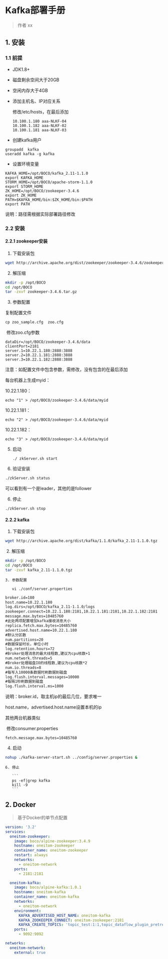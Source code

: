 # Kafka部署手册

> 作者 xx

## 1. 安装

### 1.1 前提

- JDK1.8+

- 磁盘剩余空间大于20GB

- 空闲内存大于4GB

- 添加主机名、IP对应关系

  修改/etc/hosts，在最后添加

  ```properties
  10.100.1.180 aaa-NLKF-04
  10.100.1.182 aaa-NLKF-02
  10.100.1.181 aaa-NLKF-03
  ```

- 创建kafka用户

```properties
groupadd  kafka
useradd kafka -g kafka
```

- 设置环境变量

```properties
KAFKA_HOME=/opt/BOCO/kafka_2.11-1.1.0
export KAFKA_HOME
STORM_HOME=/opt/BOCO/apache-storm-1.1.0
export STORM_HOME
ZK_HOME=/opt/BOCO/zookeeper-3.4.6
export ZK_HOME
PATH=$KAFKA_HOME/bin:$ZK_HOME/bin:$PATH
export PATH

```

说明：路径需根据实际部署路径修改

### 2.2 安装

####   2.2.1 zookeeper安装

1. 下载安装包

```bash
wget http://archive.apache.org/dist/zookeeper/zookeeper-3.4.6/zookeeper-3.4.6.tar.gz
```

2. 解压缩

```bash
mkdir -p /opt/BOCO
cd /opt/BOCO
tar -zxvf zookeeper-3.4.6.tar.gz
```
3. 参数配置

复制配置文件

```xml
cp zoo_sample.cfg  zoo.cfg
```

​      修改zoo.cfg参数

```
dataDir=/opt/BOCO/zookeeper-3.4.6/data
clientPort=2181
server.1=10.22.1.180:2888:3888
server.2=10.22.1.181:2888:3888
server.3=10.22.1.182:2888:3888
```

   注意：如配置文件中包含参数，需修改，没有包含的在最后添加

每台机器上生成myid：

10.22.1.180：

```
echo "1" > /opt/BOCO/zookeeper-3.4.6/data/myid
```

10.22.1.181：

```
echo "2" > /opt/BOCO/zookeeper-3.4.6/data/myid
```

10.22.1.182：

```
echo "3" > /opt/BOCO/zookeeper-3.4.6/data/myid
```

5. 启动

   ```
   ./ zkServer.sh start
   ```

6. 验证安装

```bash
./zkServer.sh status
```

可以看到有一个是leader，其他的是follower

6. 停止

```
./zkServer.sh stop
```

#### 2.2.2  kafka

1. 下载安装包

```bash
wget http://archive.apache.org/dist/kafka/1.1.0/kafka_2.11-1.1.0.tgz
```

​    2. 解压缩

```bash
mkdir -p /opt/BOCO
cd /opt/BOCO
tar -zxvf kafka_2.11-1.1.0.tgz
```

    3. 参数配置
    
       vi ./conf/server.properties

```xml
broker.id=180 
host.name=10.22.1.180
log.dirs=/opt/BOCO/kafka_2.11-1.1.0/logs
zookeeper.connect=10.22.1.180:2181,10.22.1.181:2181,10.22.1.182:2181
message.max.bytes=10485760
#此处两项配置增加kafka接收消息大小
replica.fetch.max.bytes=10485760
advertised.host.name=10.22.1.180
#默认分区数
num.partitions=20
#数据保留时长，单位小时
log.retention.hours=72
#Broker处理消息的最大线程数,建议为cpu核数+1
num.network.threads=5
#Broker处理磁盘IO的线程数,建议为cpu核数*2
num.io.threads=8
#每写入10000条数据时刷数据到磁盘
log.flush.interval.messages=10000
#每隔1秒刷数据到磁盘
log.flush.interval.ms=1000
```

  说明：broker.id，取主机ip的最后几位，要求唯一

  host.name，advertised.host.name设置本机的ip

其他两台机器类似

​    修改consumer.properties

 

```
fetch.message.max.bytes=10485760
```

  4. 启动

```bash
nohup ./kafka-server-start.sh ../config/server.properties &
```

    6. 停止
    
       ```
       ps -ef|grep kafka
       kill -9
       ```


## 2. Docker

> 基于Docker的单节点配置

```yaml
version: '3.2'
services:
  oneitom-zookeeper:
    image: boco/alpine-zookeeper:3.4.9
    hostname: oneitom-zookeeper
    container_name: oneitom-zookeeper
    restart: always  
    networks:
      - oneitom-network    
    ports:
      - 2181:2181

  oneitom-kafka:
    image: boco/alpine-kafka:1.0.1
    hostname: oneitom-kafka
    container_name: oneitom-kafka
    networks:
      - oneitom-network    
    environment:
      KAFKA_ADVERTISED_HOST_NAME: oneitom-kafka
      KAFKA_ZOOKEEPER_CONNECT: oneitom-zookeeper:2181
      KAFKA_CREATE_TOPICS: 'topic_test:1:1,topic_dataflow_plugin_pretreat:1:1'
    ports:
      - 9092:9092

networks:
  oneitom-network:
    external: true
```



